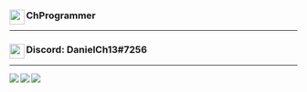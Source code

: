 ### <img align="left" width="26px" src="https://www.flaticon.com/svg/static/icons/svg/1488/1488581.svg" />ChProgrammer

---

### <img align="left" width="26px" src="https://www.net-aware.org.uk/siteassets/images-and-icons/application-icons/app-icons-discord.png?w=585&scale=down" />Discord: DanielCh13#7256

---

<img align="center" src="https://github-readme-stats.vercel.app/api?username=ChProgrammer&count_private=true&show_icons=true&theme=dark" />
<img align="left" src="https://github-readme-stats.vercel.app/api/top-langs/?username=ChProgrammer&layout=compact&theme=dark" />
<img align="left" src="https://github-readme-stats.vercel.app/api/wakatime?username=ChProgrammer&theme=dark" />
